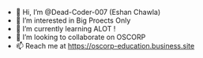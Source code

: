 - 👋 Hi, I’m @Dead-Coder-007 (Eshan Chawla)
- 👀 I’m interested in Big Proects Only
- 🌱 I’m currently learning ALOT !
- 💞️ I’m looking to collaborate on OSCORP
- 📫 Reach me at https://oscorp-education.business.site

<!---
Dead-Coder-007/Dead-Coder-007 is a ✨ special ✨ repository because its `README.md` (this file) appears on your GitHub profile.
You can click the Preview link to take a look at your changes.
--->
